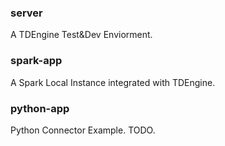 ### server
A TDEngine Test&Dev Enviorment.

### spark-app  
A Spark Local Instance integrated with TDEngine. 

### python-app  
Python Connector Example. TODO.
